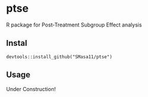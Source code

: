# ptse
R package for Post-Treatment Subgroup Effect analysis

## Instal
```devtools::install_github("SMasa11/ptse")```

## Usage
Under Construction!
